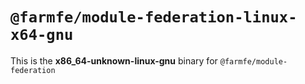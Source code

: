# `@farmfe/module-federation-linux-x64-gnu`

This is the **x86_64-unknown-linux-gnu** binary for `@farmfe/module-federation`
